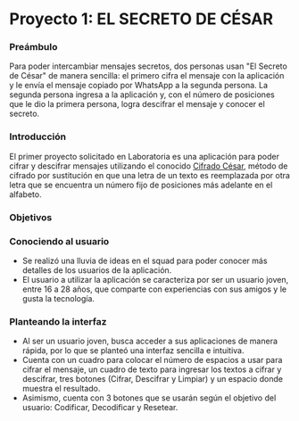 # Proyecto 1: EL SECRETO DE CÉSAR
### Preámbulo
Para poder intercambiar mensajes secretos, dos personas usan "El Secreto de César" de manera sencilla: el primero cifra el mensaje con la aplicación y le envía el mensaje copiado por WhatsApp a la segunda persona. 
La segunda persona ingresa a la aplicación y, con el número de posiciones que le dio la primera persona, logra descifrar el mensaje y conocer el secreto.

### Introducción

El primer proyecto solicitado en Laboratoria es una aplicación para poder cifrar y descifrar mensajes utilizando el conocido [Cifrado César](https://es.wikipedia.org/wiki/Cifrado_C%C3%A9sar "conoce más sobre el Cifrado César"), método de cifrado por sustitución en que una letra de un texto es reemplazada por otra letra que se encuentra un número fijo de posiciones más adelante en el alfabeto.

### Objetivos


### Conociendo al usuario
* Se realizó una lluvia de ideas en el squad para poder conocer más detalles de los usuarios de la aplicación.
* El usuario a utilizar la aplicación se caracteriza por ser un usuario joven, entre 16 a 28 años, que comparte con experiencias con sus amigos y le gusta la tecnología.

### Planteando la interfaz
* Al ser un usuario joven, busca acceder a sus aplicaciones de manera rápida, por lo que se planteó una  interfaz sencilla e intuitiva.
* Cuenta con un cuadro para colocar el número de espacios a usar para cifrar el mensaje, un cuadro de texto para ingresar los textos a cifrar y descifrar, tres botones (Cifrar, Descifrar y Limpiar) y un espacio donde muestra el resultado.
* Asimismo, cuenta con 3 botones que se usarán según el objetivo del usuario: Codificar, Decodificar y Resetear.

